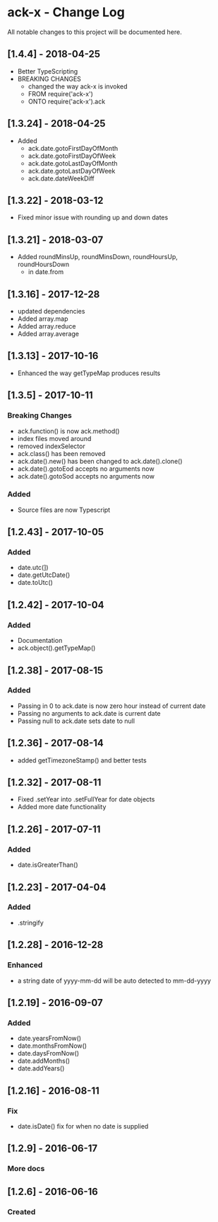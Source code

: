 # ack-x - Change Log
All notable changes to this project will be documented here.

## [1.4.4] - 2018-04-25
- Better TypeScripting
- BREAKING CHANGES
  - changed the way ack-x is invoked
  - FROM require('ack-x')
  - ONTO require('ack-x').ack

## [1.3.24] - 2018-04-25
- Added
  - ack.date.gotoFirstDayOfMonth
  - ack.date.gotoFirstDayOfWeek
  - ack.date.gotoLastDayOfMonth
  - ack.date.gotoLastDayOfWeek
  - ack.date.dateWeekDiff

## [1.3.22] - 2018-03-12
- Fixed minor issue with rounding up and down dates

## [1.3.21] - 2018-03-07
- Added roundMinsUp, roundMinsDown, roundHoursUp, roundHoursDown
	- in date.from

## [1.3.16] - 2017-12-28
- updated dependencies
- Added array.map
- Added array.reduce
- Added array.average

## [1.3.13] - 2017-10-16
- Enhanced the way getTypeMap produces results

## [1.3.5] - 2017-10-11
### Breaking Changes
- ack.function() is now ack.method()
- index files moved around
- removed indexSelector
- ack.class() has been removed
- ack.date().new() has been changed to ack.date().clone()
- ack.date().gotoEod accepts no arguments now
- ack.date().gotoSod accepts no arguments now
### Added
- Source files are now Typescript

## [1.2.43] - 2017-10-05
### Added
- date.utc(])
- date.getUtcDate()
- date.toUtc()

## [1.2.42] - 2017-10-04
### Added
- Documentation
- ack.object().getTypeMap()

## [1.2.38] - 2017-08-15
### Added
- Passing in 0 to ack.date is now zero hour instead of current date
- Passing no arguments to ack.date is current date
- Passing null to ack.date sets date to null

## [1.2.36] - 2017-08-14
- added getTimezoneStamp() and better tests

## [1.2.32] - 2017-08-11
- Fixed .setYear into .setFullYear for date objects
- Added more date functionality

## [1.2.26] - 2017-07-11
### Added
- date.isGreaterThan()

## [1.2.23] - 2017-04-04
### Added
- .stringify

## [1.2.28] - 2016-12-28
### Enhanced
- a string date of yyyy-mm-dd will be auto detected to mm-dd-yyyy


## [1.2.19] - 2016-09-07
### Added
- date.yearsFromNow()
- date.monthsFromNow()
- date.daysFromNow()
- date.addMonths()
- date.addYears()

## [1.2.16] - 2016-08-11
### Fix
- date.isDate() fix for when no date is supplied


## [1.2.9] - 2016-06-17
### More docs

## [1.2.6] - 2016-06-16
### Created